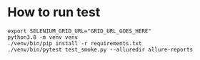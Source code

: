 # How to run test

```shell
export SELENIUM_GRID_URL="GRID_URL_GOES_HERE"
python3.8 -m venv venv
./venv/bin/pip install -r requirements.txt
./venv/bin/pytest test_smoke.py --alluredir allure-reports
```
